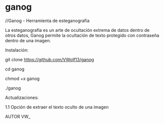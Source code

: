 # ganog
//Ganog - Herramienta de esteganografia


La esteganografia es un arte de ocultación extrema de datos dentro de otros datos, Ganog permite la ocultación de texto protegido con contraseña dentro de una imagen. 



Instalación:


git clone https://github.com/VWolf13/ganog 

cd ganog

chmod +x ganog

./ganog


Actualizaciones:

1.1
Opción de extraer el texto oculto de una imagen


AUTOR VW_
